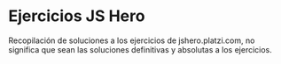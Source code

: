 # Ejercicios JS Hero

Recopilación de soluciones a los ejercicios de jshero.platzi.com, no significa que sean las soluciones definitivas y absolutas a los ejercicios.